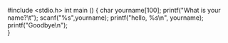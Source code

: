 #include <stdio.h> 
int main () 
{ 
   char yourname[100]; 
   printf("What is your name?\t"); 
   scanf("%s",yourname); 
   printf("hello, %s\n", yourname);
   printf("Goodbye\n");  
} 
